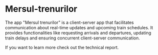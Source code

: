 # Mersul-trenurilor

The app "Mersul trenurilor" is a client-server app that facilitates communication
about real-time updates and upcoming train schedules. It provides functionalities like requesting arrivals and departures, updating train delays and ensuring
concurrent client-server communication. <br/>

If you want to learn more check out the technical report. <br/>
